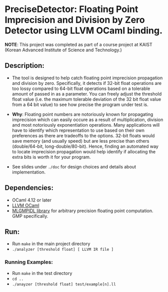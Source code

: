 # PreciseDetector: Floating Point Imprecision and Division by Zero Detector using LLVM OCaml binding.

**NOTE**: This project was completed as part of a course project at KAIST (Korean Advanced Institute of Science and Technology.)

## Description:
* The tool is designed to help catch floating point imprecision propagation and division by zero. Specifically, it detects if 32-bit float operations are too lossy compared to 64-bit float operations based on a tolerable amount of passed in as a parameter. You can freely adjust the threshold float value (i.e. the maximum tolerable deviation of the 32 bit float value from a 64 bit value) to see how precise the program under test is.

* **Why**: Floating point numbers are notoriously known for propagating imprecision which can easily occure as a result of multiplication, division and most notoriously exponentiation operations. Many applications will have to identify which representation to use based on their own preferences as there are tradeoffs to the options. 32-bit floats would save memory (and usually speed) but are less precise than others (double/64-bit, long-double/80-bit). Hence, finding an automated way to locate imprecision propagation would help identify if allocating the extra bits is worth it for your program.
* See slides under `./doc` for design choices and details about implementation.

## Dependencies:
  -  OCaml 4.12 or later
  - [LLVM OCaml](https://opam.ocaml.org/packages/llvm/)
  - [MLGMPIDL library](https://ocaml.org/p/mlgmpidl/1.2.5/doc/index.html) for arbitrary precision floating point computation. GMP specifically. 
  
## Run:
  - Run `make` in the main project directory
  - `./analyzer [threshold float] [ LLVM IR file ]`

### Running Examples:
  - Run `make` in the test directory
  - `cd ..`
  - `./anayzer [threshold float] test/example[n].ll`
